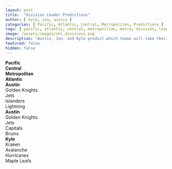 ```yaml
---
layout: post
title:  "Division Leader Predictions"
author: [ kyle, jon, austin ]
categories: [ Pacific, Atlantic, Central, Metropolitan, Predictions ]
tags: [ pacific, atlantic, central, metropolitan, metro, division, leaders, nhl, prediction, podcast ]
image: /assets/images/nhl_divisions.png
description: "Austin, Jon, and Kyle predict which teams will take their divisions. Someone (potentailly many someones) might have to eat their words by the end of the season."
featured: false
hidden: false
---
```


<div class="row">
  <div class="row">
    <div class="col">
      <div></div>
    </div>
    <div class="col">
      <b>Pacific</b>
    </div>
    <div class="col">
      <b>Central</b>
    </div>
    <div class="col">
      <b>Metropolitan</b>
    </div>
    <div class="col">
      <b>Atlantic</b>
    </div>
  </div>
  <div class="row">
    <div class="col">
      <b>Austin</b>
    </div>
    <div class="col">
      Golden Knights
    </div>
    <div class="col">
      Jets
    </div>
    <div class="col">
      Islanders
    </div>
    <div class="col">
      Lightning
    </div>
  </div>
  <div class="row">
    <div class="col">
      <b>Austin</b>
    </div>
    <div class="col">
      Golden Knights
    </div>
    <div class="col">
      Jets
    </div>
    <div class="col">
      Capitals
    </div>
    <div class="col">
      Bruins
    </div>
  </div>
  <div class="row">
    <div class="col">
      <b>Kyle</b>
    </div>
    <div class="col">
      Kraken
    </div>
    <div class="col">
      Avalanche
    </div>
    <div class="col">
      Hurricanes
    </div>
    <div class="col">
      Maple Leafs
    </div>
  </div>
</div>
